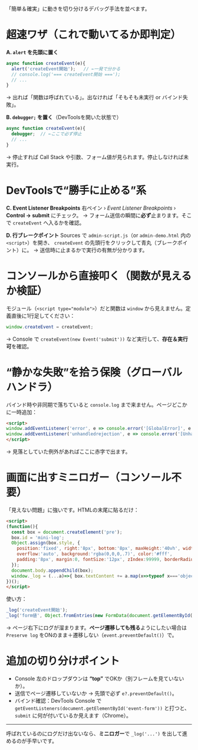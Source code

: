 「簡単＆確実」に動きを切り分けるデバッグ手法を並べます。

# 超速ワザ（これで動いてるか即判定）

**A. `alert` を先頭に置く**

```js
async function createEvent(e){
  alert('createEvent開始');   // ←一発で分かる
  // console.log('=== createEvent開始 ===');
  // ...
}
```

→ 出れば「関数は呼ばれている」。出なければ「そもそも未実行 or バインド失敗」。

**B. `debugger;` を置く**（DevToolsを開いた状態で）

```js
async function createEvent(e){
  debugger;  // ←ここで必ず停止
  // ...
}
```

→ 停止すれば Call Stack や引数、フォーム値が見られます。停止しなければ未実行。

# DevToolsで“勝手に止める”系

**C. Event Listener Breakpoints**
右ペイン › *Event Listener Breakpoints* › **Control → submit** にチェック。
→ フォーム送信の瞬間に**必ず**止まります。そこで `createEvent` へ入るかを確認。

**D. 行ブレークポイント**
Sources で `admin-script.js`（or `admin-demo.html` 内の `<script>`）を開き、
`createEvent` の先頭行をクリックして青丸（ブレークポイント）に。
→ 送信時に止まるかで実行の有無が分かります。

# コンソールから直接叩く（関数が見えるか検証）

モジュール（`<script type="module">`）だと関数は `window` から見えません。定義直後に1行足してください：

```js
window.createEvent = createEvent;
```

→ Console で `createEvent(new Event('submit'))` など実行して、**存在＆実行可**を確認。

# “静かな失敗”を拾う保険（グローバルハンドラ）

バインド時や非同期で落ちていると `console.log` まで来ません。ページどこかに一時追加：

```html
<script>
window.addEventListener('error', e => console.error('[GlobalError]', e.message, e.error));
window.addEventListener('unhandledrejection', e => console.error('[Unhandled]', e.reason));
</script>
```

→ 見落としていた例外があればここに赤字で出ます。

# 画面に出すミニロガー（コンソール不要）

「見えない問題」に強いです。HTMLの末尾に貼るだけ：

```html
<script>
(function(){
  const box = document.createElement('pre');
  box.id = 'mini-log';
  Object.assign(box.style, {
    position:'fixed', right:'8px', bottom:'8px', maxHeight:'40vh', width:'40vw',
    overflow:'auto', background:'rgba(0,0,0,.7)', color:'#fff',
    padding:'8px', margin:0, fontSize:'12px', zIndex:99999, borderRadius:'6px'
  });
  document.body.appendChild(box);
  window._log = (...a)=>{ box.textContent += a.map(x=>typeof x==='object'?JSON.stringify(x):String(x)).join(' ') + '\n'; };
})();
</script>
```

使い方：

```js
_log('createEvent開始');
_log('form値', Object.fromEntries(new FormData(document.getElementById('event-form'))));
```

→ ページ右下にログが溜まります。**ページ遷移しても残る**ようにしたい場合は `Preserve log` をONのまま＋遷移しない（`event.preventDefault()`）で。

# 追加の切り分けポイント

* Console 左のドロップダウンは **“top”** でOKか（別フレームを見ていないか）。
* 送信でページ遷移していないか → 先頭で必ず `e?.preventDefault()`。
* バインド確認：DevTools Console で `getEventListeners(document.getElementById('event-form'))` と打つと、`submit` に何が付いているか見えます（Chrome）。

---

呼ばれているのにログだけ出ないなら、**ミニロガー**で `_log('...')` を出して進めるのが手早いです。

